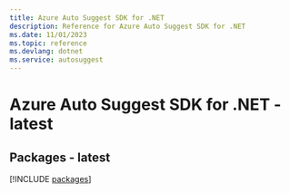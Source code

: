 ```yaml
---
title: Azure Auto Suggest SDK for .NET
description: Reference for Azure Auto Suggest SDK for .NET
ms.date: 11/01/2023
ms.topic: reference
ms.devlang: dotnet
ms.service: autosuggest
---
```

# Azure Auto Suggest SDK for .NET - latest
## Packages - latest
[!INCLUDE [packages](auto-suggest-index.md)]